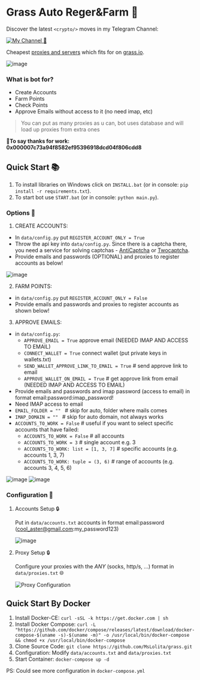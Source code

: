 # Grass Auto Reger&Farm 🔹


Discover the latest `<crypto/>` moves in my Telegram Channel:

[![My Channel 🥰](https://img.shields.io/badge/Web3_Enjoyer_|_Subscribe_🥰-0A66C2?style=for-the-badge&logo=telegram&logoColor=white)](https://t.me/web3_enjoyer_club) 

Cheapest [proxies and servers](https://teletype.in/@web3enjoyer/4a2G9NuHssy) which fits for  on [grass.io](https://app.getgrass.io/register/?referralCode=erxggzon61FWrJ9).

![image](https://github.com/MsLolita/grass/assets/58307006/610b95b4-369f-4a71-ac24-f45e8dee6380)


### What is bot for?
   - Create Accounts
   - Farm Points
   - Check Points
   - Approve Emails without access to it (no need imap, etc)

> You can put as many proxies as u can, bot uses database and will load up proxies from extra ones

🔹**To say thanks for work: 0x000007c73a94f8582ef95396918dcd04f806cdd8**


## Quick Start 📚
   1. To install libraries on Windows click on `INSTALL.bat` (or in console: `pip install -r requirements.txt`).
   2. To start bot use `START.bat` (or in console: `python main.py`).

### Options 📧

1. CREATE ACCOUNTS:
 - In `data/config.py` put `REGISTER_ACCOUNT_ONLY = True`
 - Throw the api key into `data/config.py`. Since there is a captcha there, you need a service for solving captchas - [AntiCaptcha](http://getcaptchasolution.com/t8yfysqmh3) or [Twocaptcha](https://2captcha.com/?from=12939391).
 - Provide emails and passwords (OPTIONAL) and proxies to register accounts as below!

  ![image](https://github.com/MsLolita/grass/assets/58307006/67740c9b-07d6-4f78-a87d-27b09c0303e8)

2. FARM POINTS:
 - in `data/config.py` put `REGISTER_ACCOUNT_ONLY = False`
 - Provide emails and passwords and proxies to register accounts as shown below!

3. APPROVE EMAILS:
 - in `data/config.py`:
   - `APPROVE_EMAIL = True` approve email (NEEDED IMAP AND ACCESS TO EMAIL)
   - `CONNECT_WALLET = True` connect wallet (put private keys in wallets.txt)
   - `SEND_WALLET_APPROVE_LINK_TO_EMAIL = True`  # send approve link to email
   - `APPROVE_WALLET_ON_EMAIL = True`  # get approve link from email (NEEDED IMAP AND ACCESS TO EMAIL)
 - Provide emails and passwords and imap password (access to email) in format email:password:imap_password!
 - Need IMAP access to email
 -  `EMAIL_FOLDER = "" `  # skip for auto, folder where mails comes
 -  `IMAP_DOMAIN = "" `  # skip for auto domain, not always works
- `ACCOUNTS_TO_WORK = False` # useful if you want to select specific accounts that have failed:
  - `ACCOUNTS_TO_WORK = False` # all accounts
  - `ACCOUNTS_TO_WORK = 3` # single account e.g. 3
  - `ACCOUNTS_TO_WORK: list = [1, 3, 7]` # specific accounts (e.g. accounts 1, 3, 7)
  - `ACCOUNTS_TO_WORK: tuple = (3, 6)` # range of accounts (e.g. accounts 3, 4, 5, 6)

![image](https://github.com/MsLolita/grass/assets/58307006/e28fba4c-1809-48f9-9475-d881a26beab5)
![image](https://github.com/opensolmap/solmap/assets/58307006/edf3ad67-37b4-434c-acfb-98cf58801c61)


### Configuration 📧

1. Accounts Setup 🔒

   Put in `data/accounts.txt` accounts in format email:password (cool_aster@gmail.com:my_password123)
   
   ![image](https://github.com/MsLolita/grass/assets/58307006/2f8bacaa-0212-49fe-b362-fe764230f47c)

2. Proxy Setup 🔒

   Configure your proxies with the *ANY* (socks, http/s, ...) format in `data/proxies.txt` 🌐

   ![Proxy Configuration](https://github.com/MsLolita/VeloData/assets/58307006/a2c95484-52b6-497a-b89e-73b89d953d8c)

## Quick Start By Docker
   1. Install Docker-CE: `curl -sSL -k https://get.docker.com | sh`
   2. Install Docker Compose: `curl -L "https://github.com/docker/compose/releases/latest/download/docker-compose-$(uname -s)-$(uname -m)" -o /usr/local/bin/docker-compose && chmod +x /usr/local/bin/docker-compose`
   3. Clone Source Code: `git clone https://github.com/MsLolita/grass.git`
   4. Configuration: Modify `data/accounts.txt` and `data/proxies.txt`
   5. Start Container: `docker-compose up -d`

   PS: Could see more configuration in `docker-compose.yml`


